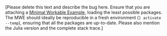 [Please delete this text and describe the bug here. Ensure that you are attaching a [Minimal Workable Example](https://stackoverflow.com/help/minimal-reproducible-example), loading the least possible packages. The MWE should ideally be reproducible in a fresh environment (`] activate --temp`), ensuring that all the packages are up-to-date. Please also mention the Julia version and the complete stack trace.]
